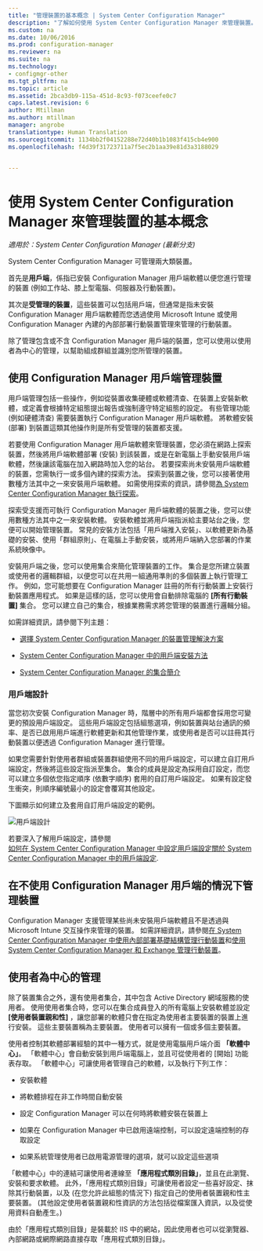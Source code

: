 ```yaml
---
title: "管理裝置的基本概念 | System Center Configuration Manager"
description: "了解如何使用 System Center Configuration Manager 來管理裝置。"
ms.custom: na
ms.date: 10/06/2016
ms.prod: configuration-manager
ms.reviewer: na
ms.suite: na
ms.technology:
- configmgr-other
ms.tgt_pltfrm: na
ms.topic: article
ms.assetid: 2bca3db9-115a-451d-8c93-f073ceefe0c7
caps.latest.revision: 6
author: Mtillman
ms.author: mtillman
manager: angrobe
translationtype: Human Translation
ms.sourcegitcommit: 1134bb2f04152288e72d40b1b1083f415cb4e900
ms.openlocfilehash: f4d39f31723711a7f5ec2b1aa39e81d3a3188029


---
```

# <a name="fundamentals-of-managing-devices-with-system-center-configuration-manager"></a>使用 System Center Configuration Manager 來管理裝置的基本概念

*適用於：System Center Configuration Manager (最新分支)*

System Center Configuration Manager 可管理兩大類裝置。

首先是**用戶端**，係指已安裝 Configuration Manager 用戶端軟體以便您進行管理的裝置 (例如工作站、膝上型電腦、伺服器及行動裝置)。   

其次是**受管理的裝置**，這些裝置可以包括用戶端，但通常是指未安裝 Configuration Manager 用戶端軟體而您透過使用 Microsoft Intune 或使用 Configuration Manager 內建的內部部署行動裝置管理來管理的行動裝置。

除了管理包含或不含 Configuration Manager 用戶端的裝置，您可以使用以使用者為中心的管理，以幫助組成群組並識別您所管理的裝置。

## <a name="managing-devices-with-the-configuration-manager-client"></a>使用 Configuration Manager 用戶端管理裝置

 用戶端管理包括一些操作，例如從裝置收集硬體或軟體清查、在裝置上安裝新軟體，或定義會根據特定組態提出報告或強制遵守特定組態的設定。 有些管理功能 (例如硬體清查) 需要裝置執行 Configuration Manager 用戶端軟體。 將軟體安裝 (部署) 到裝置這類其他操作則是所有受管理的裝置都支援。  

 若要使用 Configuration Manager 用戶端軟體來管理裝置，您必須在網路上探索裝置，然後將用戶端軟體部署 (安裝) 到該裝置，或是在新電腦上手動安裝用戶端軟體，然後讓該電腦在加入網路時加入您的站台。 若要探索尚未安裝用戶端軟體的裝置，您需執行一或多個內建的探索方法。 探索到裝置之後，您可以接著使用數種方法其中之一來安裝用戶端軟體。 如需使用探索的資訊，請參閱[為 System Center Configuration Manager 執行探索](../../core/servers/deploy/configure/run-discovery.md)。  

 探索受支援而可執行 Configuration Manager 用戶端軟體的裝置之後，您可以使用數種方法其中之一來安裝軟體。 安裝軟體並將用戶端指派給主要站台之後，您便可以開始管理裝置。  常見的安裝方法包括「用戶端推入安裝」、以軟體更新為基礎的安裝、使用「群組原則」、在電腦上手動安裝，或將用戶端納入您部署的作業系統映像中。  

 安裝用戶端之後，您可以使用集合來簡化管理裝置的工作。 集合是您所建立裝置或使用者的邏輯群組，以便您可以在共用一組通用準則的多個裝置上執行管理工作。 例如，您可能想要在 Configuration Manager 註冊的所有行動裝置上安裝行動裝置應用程式。 如果是這樣的話，您可以使用會自動排除電腦的 **[所有行動裝置]** 集合。 您可以建立自己的集合，根據業務需求將您管理的裝置進行邏輯分組。  

 如需詳細資訊，請參閱下列主題：  

-   [選擇 System Center Configuration Manager 的裝置管理解決方案](../../core/plan-design/choose-a-device-management-solution.md)  

-   [System Center Configuration Manager 中的用戶端安裝方法](../../core/clients/deploy/plan/client-installation-methods.md)  

-   [System Center Configuration Manager 的集合簡介](../../core/clients/manage/collections/introduction-to-collections.md)  

### <a name="client-settings"></a>用戶端設計  
 當您初次安裝 Configuration Manager 時，階層中的所有用戶端都會採用您可變更的預設用戶端設定。 這些用戶端設定包括組態選項，例如裝置與站台通訊的頻率、是否已啟用用戶端進行軟體更新和其他管理作業，或使用者是否可以註冊其行動裝置以便透過 Configuration Manager 進行管理。  

 如果您需要針對使用者群組或裝置群組使用不同的用戶端設定，可以建立自訂用戶端設定，然後將這些設定指派至集合。  集合的成員是設定為採用自訂設定，而您可以建立多個依您指定順序 (依數字順序) 套用的自訂用戶端設定。  如果有設定發生衝突，則順序編號最小的設定會覆寫其他設定。  

 下圖顯示如何建立及套用自訂用戶端設定的範例。  

 ![用戶端設計](media/ClientSettings.gif)  

 若要深入了解用戶端設定，請參閱  
                [如何在 System Center Configuration Manager 中設定用戶端設定](../../core/clients/deploy/configure-client-settings.md)[關於 System Center Configuration Manager 中的用戶端設定](../../core/clients/deploy/about-client-settings.md).

## <a name="managing-devices-without-the-configuration-manager-client"></a>在不使用 Configuration Manager 用戶端的情況下管理裝置  
 Configuration Manager 支援管理某些尚未安裝用戶端軟體且不是透過與 Microsoft Intune 交互操作來管理的裝置。 如需詳細資訊，請參閱[在 System Center Configuration Manager 中使用內部部署基礎結構管理行動裝置](../../mdm/understand/manage-mobile-devices-with-on-premises-infrastructure.md)和[使用 System Center Configuration Manager 和 Exchange 管理行動裝置](../../mdm/deploy-use/manage-mobile-devices-with-exchange-activesync.md)。  

## <a name="user-centric-management"></a>使用者為中心的管理  
 除了裝置集合之外，還有使用者集合，其中包含 Active Directory 網域服務的使用者。 使用使用者集合時，您可以在集合成員登入的所有電腦上安裝軟體並設定 **[使用者裝置親和性]** ，讓您部署的軟體只會在指定為使用者主要裝置的裝置上進行安裝。 這些主要裝置稱為主要裝置。 使用者可以擁有一個或多個主要裝置。  

 使用者控制其軟體部署經驗的其中一種方式，就是使用電腦用戶端介面 **「軟體中心」**。 「軟體中心」會自動安裝到用戶端電腦上，並且可從使用者的 [開始] 功能表存取。 「軟體中心」可讓使用者管理自己的軟體，以及執行下列工作：  

-   安裝軟體  

-   將軟體排程在非工作時間自動安裝  

-   設定 Configuration Manager 可以在何時將軟體安裝在裝置上  

-   如果在 Configuration Manager 中已啟用遠端控制，可以設定遠端控制的存取設定  

-   如果系統管理使用者已啟用電源管理的選項，就可以設定這些選項  

 「軟體中心」中的連結可讓使用者連線至 **「應用程式類別目錄」**，並且在此瀏覽、安裝和要求軟體。 此外，「應用程式類別目錄」可讓使用者設定一些喜好設定、抹除其行動裝置，以及 (在您允許此組態的情況下) 指定自己的使用者裝置親和性主要裝置。 (其他設定使用者裝置親和性資訊的方法包括從檔案匯入資訊，以及從使用資料自動產生。)  

 由於「應用程式類別目錄」是裝載於 IIS 中的網站，因此使用者也可以從瀏覽器、內部網路或網際網路直接存取「應用程式類別目錄」。  



<!--HONumber=Nov16_HO1-->


